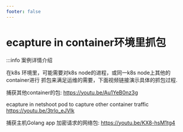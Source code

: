```yaml
---
footer: false
---
```


# ecapture in container环境里抓包

:::info 案例详情介绍

在k8s 环境里，可能需要对k8s node的进程，或同一k8s node上其他的container进行
抓包来满足运维的需要，下面视频链接演示具体的抓包过程.

捕获其他container的包: https://youtu.be/Au1YeB0nz3g

ecapture in netshoot pod to capture other container traffic
https://youtu.be/3trlo_eJVlk

捕获主机Golang app 加密请求的网络包: https://youtu.be/KX8-hsM1tg4
